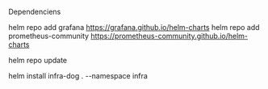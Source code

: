 
Dependenciens

helm repo add grafana https://grafana.github.io/helm-charts
helm repo add prometheus-community https://prometheus-community.github.io/helm-charts


helm repo update

helm install infra-dog . --namespace infra